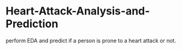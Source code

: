 # Heart-Attack-Analysis-and-Prediction
perform EDA and predict if a person is prone to a heart attack or not.
